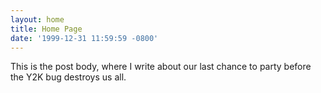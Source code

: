 ```yaml
---
layout: home
title: Home Page
date: '1999-12-31 11:59:59 -0800'
---
```

This is the post body, where I write about our last chance to party before the Y2K bug destroys us all.